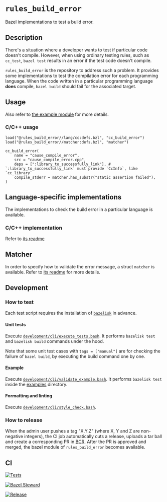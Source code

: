 # `rules_build_error`

Bazel implementations to test a build error.

## Description

There's a situation where a developer wants to test if particular code doesn't compile. However, when using ordinary testing rules, such as `cc_test`, `bazel test` results in an error if the test code doesn't compile.

`rules_build_error` is the repository to address such a problem. It provides some implementations to test the compilation error for each programming language. When the code written in a particular programming language **does** compile, `bazel build` should fail for the associated target.

## Usage

Also refer to [the example module](examples) for more details.

### C/C++ usage

```bazel
load("@rules_build_error//lang/cc:defs.bzl", "cc_build_error")
load("@rules_build_error//matcher:defs.bzl", "matcher")

cc_build_error(
    name = "cause_compile_error",
    src = "cause_compile_error.cpp",
    deps = [":library_to_successfully_link"], # `:library_to_successfully_link` must provide `CcInfo`, like `cc_library`
    compile_stderr = matcher.has_substr("static assertion failed"),
)
```

## Language-specific implementations

The implementations to check the build error in a particular language is available.

### C/C++ implementation

Refer to [its readme](lang/cc/README.md)

## Matcher

In order to specify how to validate the error message, a struct `matcher` is available. Refer to [its readme](matcher/README.md) for more details.

## Development

### How to test

Each test script requires the installation of [`bazelisk`](https://github.com/bazelbuild/bazelisk) in advance.

#### Unit tests

Execute [`development/cli/execute_tests.bash`](development/cli/execute_tests.bash). It performs `bazelisk test` and `bazelisk build` commands under the hood.

Note that some unit test cases with `tags = ["manual"]` are for checking the failure of `bazel build`, by executing the build command one by one.

#### Example

Execute [`development/cli/validate_example.bash`](development/cli/validate_example.bash). It performs `bazelisk test` inside the [examples](examples) directory.

#### Formatting and linting

Execute [`development/cli/style_check.bash`](development/cli/style_check.bash).

### How to release

When the admin user pushes a tag "X.Y.Z" (where X, Y and Z are non-negative integers), the CI job automatically cuts a release, uploads a tar ball and create a corresponding PR in [BCR](https://github.com/bazelbuild/bazel-central-registry). After the PR is approved and merged, the bazel module of `rules_build_error` becomes available.

## CI

[![Tests](https://github.com/yuyawk/rules_build_error/actions/workflows/tests.yml/badge.svg)](https://github.com/yuyawk/rules_build_error/actions/workflows/tests.yml)

[![Bazel Steward](https://github.com/yuyawk/rules_build_error/actions/workflows/bazel-steward.yml/badge.svg)](https://github.com/yuyawk/rules_build_error/actions/workflows/bazel-steward.yml)

[![Release](https://github.com/yuyawk/rules_build_error/actions/workflows/release.yml/badge.svg)](https://github.com/yuyawk/rules_build_error/actions/workflows/release.yml)
